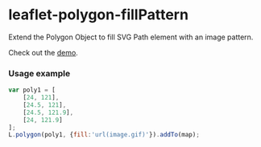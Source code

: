 leaflet-polygon-fillPattern
===========================

Extend the Polygon Object to fill SVG Path element with an image pattern.

Check out the [demo](http://cloudybay.github.io/leaflet-polygon-fillPattern/example/).

### Usage example

```javascript
var poly1 = [
    [24, 121],
    [24.5, 121],
    [24.5, 121.9],
    [24, 121.9]
];
L.polygon(poly1, {fill:'url(image.gif)'}).addTo(map);
```

